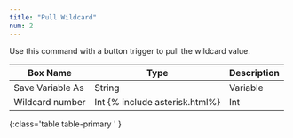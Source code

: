 ```yaml
---
title: "Pull Wildcard"
num: 2
---
```


Use this command with a button trigger to pull the wildcard value. 

| Box Name | Type | Description | 
|-------|--------|--------|
|Save Variable As|	String|	Variable |Name to store the pulled wildcard value under
|Wildcard number| Int {% include asterisk.html%} |	Int	|This refers to which wildcard you wish to get. <br/> 0 = first wildcard, 1 = second wildcard, etc.
{:class='table table-primary ' }












